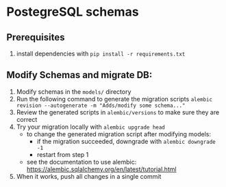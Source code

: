 # PostegreSQL schemas

## Prerequisites
1. install dependencies with `pip install -r requirements.txt`

## Modify Schemas and migrate DB:

1. Modify schemas in the `models/` directory
1. Run the following command to generate the migration scripts
    `alembic revision --autogenerate -m "Adds/modify some schema..."`
1. Review the generated scripts in `alembic/versions` to make sure they are correct
1. Try your migration locally with `alembic upgrade head`
    * to change the generated migration script after modifying models:
        * if the migration succeeded, downgrade with `alembic downgrade -1`
        * restart from step 1
    * see the documentation to use alembic: https://alembic.sqlalchemy.org/en/latest/tutorial.html
1. When it works, push all changes in a single commit
